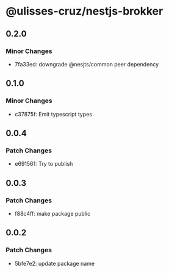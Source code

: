 # @ulisses-cruz/nestjs-brokker

## 0.2.0

### Minor Changes

- 7fa33ed: downgrade @nesjts/common peer dependency

## 0.1.0

### Minor Changes

- c37875f: Emit typescript types

## 0.0.4

### Patch Changes

- e691561: Try to publish

## 0.0.3

### Patch Changes

- f88c4ff: make package public

## 0.0.2

### Patch Changes

- 5bfe7e2: update package name
